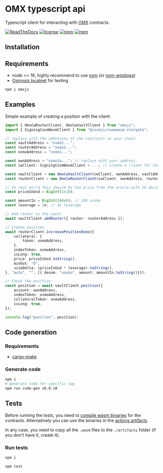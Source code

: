# OMX typescript api

Typescript client for interacting with [OMX](https://www.omxapp.com/) contracts.

[![ReadTheDocs](https://readthedocs.org/projects/switcheo-python/badge/?version=latest)](https://docs.omxapp.com)
[![license](https://img.shields.io/npm/l/omxjs.svg)](https://github.com/omxlabs/omxjs/blob/master/LICENSE.md)
[![npm](https://img.shields.io/node/v/omxjs.svg)](https://www.npmjs.com/package/omxjs)
[![npm](https://img.shields.io/npm/dt/omxjs.svg)](https://www.npmjs.com/package/omxjs)

## Installation

## Requirements

- node >= 16, highly recommend to use [nvm](https://github.com/nvm-sh/nvm) (or [nvm-windows](https://github.com/coreybutler/nvm-windows))
- [Osmosis localnet](https://github.com/osmosis-labs/osmosis/tree/main/tests/localosmosis) for testing

```bash
npm i omxjs
```

## Examples

Simple example of creating a position with the client:

```typescript
import { OmxCwRouterClient, OmxCwVaultClient } from "omxjs";
import { SigningCosmWasmClient } from "@cosmjs/cosmwasm-stargate";

// replace with the addresses of the contracts on your chain
const vaultAddress = "osmo1...";
const routerAddress = "osmo1...";
const osmoAddress = "osmo1...";

const ownAddress = "osmo1a..."; // replace with your address
const cwClient: SigningCosmWasmClient = ...; // create a client for the chain with signer you prefer

const vaultClient = new OmxCwVaultClient(cwClient, ownAddress, vaultAddress);
const routerClient = new OmxCwRouterClient(cwClient, ownAddress, routerAddress);

// In real world this should be the price from the oracle with 18 decimals precision
const priceInUsd = BigInt(1e18);

const amountIn = BigInt(100e6); // 100 uosmo
const leverage = 3n; // 3x leverage

// Add router to the vault
await vaultClient.addRouter({ router: routerAddress });

// Create position
await routerClient.increasePositionOsmo({
    collateral: {
        token: osmoAddress,
    },
    indexToken: osmoAddress,
    isLong: true,
    price: priceInUsd.toString(),
    minOut: "0",
    sizeDelta: (priceInUsd * leverage).toString(),
}, "auto", "", [{ denom: "uosmo", amount: amountIn.toString()}]);

// Check the position
const position = await vaultClient.position({
    account: ownAddress,
    indexToken: osmoAddress,
    collateralToken: osmoAddress,
    isLong: true,
});

console.log("position", position);
```

## Code generation

### Requirements

- [cargo-make](https://crates.io/crates/cargo-make/0.3.54)

### Generate code

```bash
npm i
# generate code for specific tag
npm run code-gen v0.0.10
```

## Tests

Before running the tests, you need to [compile wasm binaries](https://github.com/chadury2021/gmx_wasm#check-everything-and-build) for the contracts.
Alternatively you can use the binaries in the [actions artifacts](https://github.com/chadury2021/gmx_wasm/actions).

In any case, you need to copy all the `.wasm` files to the `./artifacts` folder (if you don't have it, create it).

### Run tests

```bash
npm i

npm test
```
